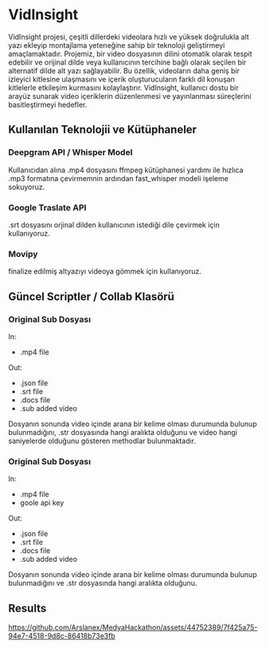 # VidInsight
VidInsight projesi, çeşitli dillerdeki videolara hızlı ve yüksek doğrulukla alt yazı ekleyip montajlama yeteneğine sahip bir teknoloji geliştirmeyi amaçlamaktadır. Projemiz, bir video dosyasının dilini otomatik olarak tespit edebilir ve orijinal dilde veya kullanıcının tercihine bağlı olarak seçilen bir alternatif dilde alt yazı sağlayabilir. Bu özellik, videoların daha geniş bir izleyici kitlesine ulaşmasını ve içerik oluşturucuların farklı dil konuşan kitlelerle etkileşim kurmasını kolaylaştırır. VidInsight, kullanıcı dostu bir arayüz sunarak video içeriklerin düzenlenmesi ve yayınlanması süreçlerini basitleştirmeyi hedefler.

## Kullanılan Teknolojii ve Kütüphaneler
### Deepgram API / Whisper Model
Kullanıcıdan alına .mp4 dosyasını ffmpeg kütüphanesi yardımı ile hızlıca .mp3 formatına çevirmemnin ardından fast_whisper modeli işeleme sokuyoruz.
### Google Traslate API
.srt dosyasını orjinal dilden kullanıcının istediği dile çevirmek için kullanıyoruz.
### Movipy
finalize edilmiş altyazıyı videoya gömmek için kullanıyoruz.

## Güncel Scriptler / Collab Klasörü
### Original Sub Dosyası
In: 
- .mp4 file
  
Out:
- .json file
- .srt file
- .docs file
- .sub added video

Dosyanın sonunda video içinde arana bir kelime olması durumunda bulunup bulunmadığını, .str dosyasında hangi aralıkta olduğunu ve video hangi saniyelerde olduğunu gösteren methodlar bulunmaktadır.

### Original Sub Dosyası
In: 
- .mp4 file
- goole api key
  
Out:
- .json file
- .srt file
- .docs file
- .sub added video

Dosyanın sonunda video içinde arana bir kelime olması durumunda bulunup bulunmadığını ve .str dosyasında hangi aralıkta olduğunu.

## Results



https://github.com/Arslanex/MedyaHackathon/assets/44752389/7f425a75-94e7-4518-9d8c-86418b73e3fb



